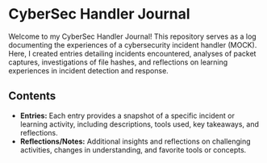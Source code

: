 # CyberSec Handler Journal

Welcome to my CyberSec Handler Journal! This repository serves as a log documenting the experiences of a cybersecurity incident handler (MOCK). 
Here, I created entries detailing incidents encountered, analyses of packet captures, investigations of file hashes, and reflections on 
learning experiences in incident detection and response.

## Contents

- **Entries:** Each entry provides a snapshot of a specific incident or learning activity, including descriptions, tools used, key takeaways, and reflections.
- **Reflections/Notes:** Additional insights and reflections on challenging activities, changes in understanding, and favorite tools or concepts.


